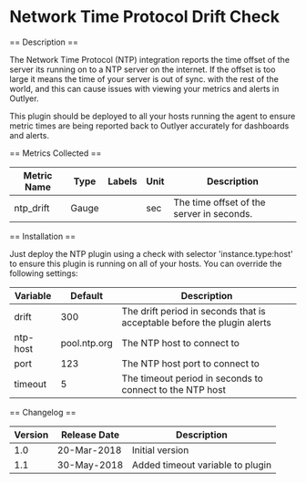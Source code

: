 Network Time Protocol Drift Check
=================================

== Description ==

The Network Time Protocol (NTP) integration reports the time offset of the server its running on to a NTP server
on the internet. If the offset is too large it means the time of your server is out of sync. with the rest of the world,
and this can cause issues with viewing your metrics and alerts in Outlyer.

This plugin should be deployed to all your hosts running the agent to ensure metric times are being
reported back to Outlyer accurately for dashboards and alerts.

== Metrics Collected ==

| Metric Name              |Type   | Labels            |Unit |Description                                 |
|--------------------------|-------|-------------------|-----|--------------------------------------------|
|ntp_drift                 |Gauge  |                   |sec  |The time offset of the server in seconds.   |

== Installation ==

Just deploy the NTP plugin using a check with selector 'instance.type:host' to ensure this plugin is running
on all of your hosts. You can override the following settings:

|Variable|Default     |Description                                                            |
|--------|------------|-----------------------------------------------------------------------|
|drift   |300         |The drift period in seconds that is acceptable before the plugin alerts|
|ntp-host|pool.ntp.org|The NTP host to connect to                                             |
|port    |123         |The NTP host port to connect to                                        |
|timeout |5           |The timeout period in seconds to connect to the NTP host               |

== Changelog ==

|Version|Release Date|Description                                         |
|-------|------------|----------------------------------------------------|
|1.0    |20-Mar-2018 |Initial version                                     |
|1.1    |30-May-2018 |Added timeout variable to plugin                    |